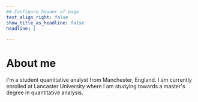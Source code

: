 ```yaml
---
## Configure header of page
text_align_right: false
show_title_as_headline: false
headline: | 
  
---
```


# About me 

I'm a student quantitative analyst from Manchester, England.  I am currently enrolled at Lancaster University where I am studying towards a master's degree in quantitative analysis.

<br>







